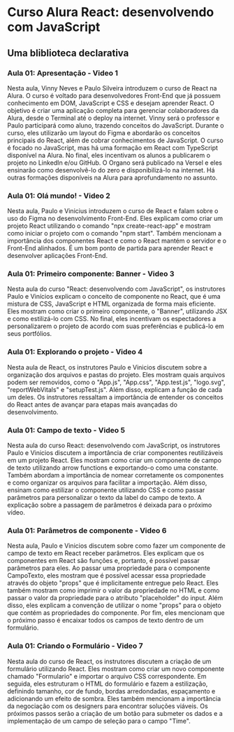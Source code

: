 # Curso Alura React: desenvolvendo com JavaScript

## Uma bliblioteca declarativa

### Aula 01: Apresentação - Video 1

Nesta aula, Vinny Neves e Paulo Silveira introduzem o curso de React na Alura. O curso é voltado para desenvolvedores Front-End que já possuem conhecimento em DOM, JavaScript e CSS e desejam aprender React. O objetivo é criar uma aplicação completa para gerenciar colaboradores da Alura, desde o Terminal até o deploy na internet. Vinny será o professor e Paulo participará como aluno, trazendo conceitos do JavaScript. Durante o curso, eles utilizarão um layout do Figma e abordarão os conceitos principais do React, além de cobrar conhecimentos de JavaScript. O curso é focado no JavaScript, mas há uma formação em React com TypeScript disponível na Alura. No final, eles incentivam os alunos a publicarem o projeto no LinkedIn e/ou GitHub. O Organo será publicado na Versel e eles ensinarão como desenvolvê-lo do zero e disponibilizá-lo na internet. Há outras formações disponíveis na Alura para aprofundamento no assunto.

### Aula 01: Olá mundo! - Video 2

Nesta aula, Paulo e Vinicius introduzem o curso de React e falam sobre o uso do Figma no desenvolvimento Front-End. Eles explicam como criar um projeto React utilizando o comando "npx create-react-app" e mostram como iniciar o projeto com o comando "npm start". Também mencionam a importância dos componentes React e como o React mantém o servidor e o Front-End alinhados. É um bom ponto de partida para aprender React e desenvolver aplicações Front-End.

### Aula 01: Primeiro componente: Banner - Video 3

Nesta aula do curso "React: desenvolvendo com JavaScript", os instrutores Paulo e Vinícios explicam o conceito de componente no React, que é uma mistura de CSS, JavaScript e HTML organizada de forma mais eficiente. Eles mostram como criar o primeiro componente, o "Banner", utilizando JSX e como estilizá-lo com CSS. No final, eles incentivam os espectadores a personalizarem o projeto de acordo com suas preferências e publicá-lo em seus portfólios.

### Aula 01: Explorando o projeto - Video 4

Nesta aula de React, os instrutores Paulo e Vinicios discutem sobre a organização dos arquivos e pastas do projeto. Eles mostram quais arquivos podem ser removidos, como o "App.js", "App.css", "App.test.js", "logo.svg", "reportWebVitals" e "setupTest.js". Além disso, explicam a função de cada um deles. Os instrutores ressaltam a importância de entender os conceitos do React antes de avançar para etapas mais avançadas do desenvolvimento.

### Aula 01: Campo de texto - Video 5

Nesta aula do curso React: desenvolvendo com JavaScript, os instrutores Paulo e Vinicios discutem a importância de criar componentes reutilizáveis em um projeto React. Eles mostram como criar um componente de campo de texto utilizando arrow functions e exportando-o como uma constante. Também abordam a importância de nomear corretamente os componentes e como organizar os arquivos para facilitar a importação. Além disso, ensinam como estilizar o componente utilizando CSS e como passar parâmetros para personalizar o texto da label do campo de texto. A explicação sobre a passagem de parâmetros é deixada para o próximo vídeo.

### Aula 01: Parâmetros de componente - Video 6

Nesta aula, Paulo e Vinicios discutem sobre como fazer um componente de campo de texto em React receber parâmetros. Eles explicam que os componentes em React são funções e, portanto, é possível passar parâmetros para eles. Ao passar uma propriedade para o componente CampoTexto, eles mostram que é possível acessar essa propriedade através do objeto "props" que é implicitamente entregue pelo React. Eles também mostram como imprimir o valor da propriedade no HTML e como passar o valor da propriedade para o atributo "placeholder" do input. Além disso, eles explicam a convenção de utilizar o nome "props" para o objeto que contém as propriedades do componente. Por fim, eles mencionam que o próximo passo é encaixar todos os campos de texto dentro de um formulário.

### Aula 01: Criando o Formulário - Video 7

Nesta aula do curso de React, os instrutores discutem a criação de um formulário utilizando React. Eles mostram como criar um novo componente chamado "Formulario" e importar o arquivo CSS correspondente. Em seguida, eles estruturam o HTML do formulário e fazem a estilização, definindo tamanho, cor de fundo, bordas arredondadas, espaçamento e adicionando um efeito de sombra. Eles também mencionam a importância da negociação com os designers para encontrar soluções viáveis. Os próximos passos serão a criação de um botão para submeter os dados e a implementação de um campo de seleção para o campo "Time".
